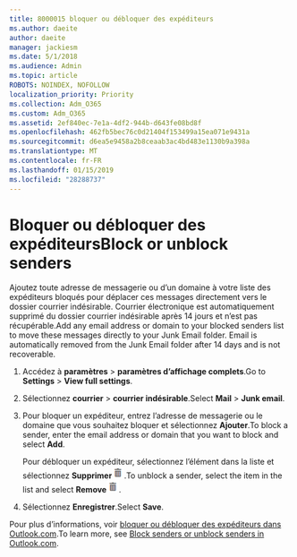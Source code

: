 ```yaml
---
title: 8000015 bloquer ou débloquer des expéditeurs
ms.author: daeite
author: daeite
manager: jackiesm
ms.date: 5/1/2018
ms.audience: Admin
ms.topic: article
ROBOTS: NOINDEX, NOFOLLOW
localization_priority: Priority
ms.collection: Adm_O365
ms.custom: Adm_O365
ms.assetid: 2ef840ec-7e1a-4df2-944b-d643fe08bd8f
ms.openlocfilehash: 462fb5bec76c0d21404f153499a15ea071e9431a
ms.sourcegitcommit: d6ea5e9458a2b8ceaab3ac4bd483e1130b9a398a
ms.translationtype: MT
ms.contentlocale: fr-FR
ms.lasthandoff: 01/15/2019
ms.locfileid: "28288737"
---
```

# <a name="block-or-unblock-senders"></a><span data-ttu-id="76b45-102">Bloquer ou débloquer des expéditeurs</span><span class="sxs-lookup"><span data-stu-id="76b45-102">Block or unblock senders</span></span>

<span data-ttu-id="76b45-p101">Ajoutez toute adresse de messagerie ou d’un domaine à votre liste des expéditeurs bloqués pour déplacer ces messages directement vers le dossier courrier indésirable. Courrier électronique est automatiquement supprimé du dossier courrier indésirable après 14 jours et n’est pas récupérable.</span><span class="sxs-lookup"><span data-stu-id="76b45-p101">Add any email address or domain to your blocked senders list to move these messages directly to your Junk Email folder. Email is automatically removed from the Junk Email folder after 14 days and is not recoverable.</span></span>
  
1. <span data-ttu-id="76b45-105">Accédez à **paramètres** \> **paramètres d’affichage complets**.</span><span class="sxs-lookup"><span data-stu-id="76b45-105">Go to **Settings** \> **View full settings**.</span></span> 
    
2. <span data-ttu-id="76b45-106">Sélectionnez **courrier** \> **courrier indésirable**.</span><span class="sxs-lookup"><span data-stu-id="76b45-106">Select **Mail** \> **Junk email**.</span></span> 
    
3. <span data-ttu-id="76b45-107">Pour bloquer un expéditeur, entrez l’adresse de messagerie ou le domaine que vous souhaitez bloquer et sélectionnez **Ajouter**.</span><span class="sxs-lookup"><span data-stu-id="76b45-107">To block a sender, enter the email address or domain that you want to block and select **Add**.</span></span> 
    
    <span data-ttu-id="76b45-108">Pour débloquer un expéditeur, sélectionnez l’élément dans la liste et sélectionnez **Supprimer**![supprimer](media/deb47846-8483-4f9d-813a-fc8fe288b583.png).</span><span class="sxs-lookup"><span data-stu-id="76b45-108">To unblock a sender, select the item in the list and select **Remove**![Delete](media/deb47846-8483-4f9d-813a-fc8fe288b583.png).</span></span>
    
4. <span data-ttu-id="76b45-109">Sélectionnez **Enregistrer**.</span><span class="sxs-lookup"><span data-stu-id="76b45-109">Select **Save**.</span></span> 
    
<span data-ttu-id="76b45-110">Pour plus d’informations, voir [bloquer ou débloquer des expéditeurs dans Outlook.com](https://go.microsoft.com/fwlink/p/?linkid=873133).</span><span class="sxs-lookup"><span data-stu-id="76b45-110">To learn more, see [Block senders or unblock senders in Outlook.com](https://go.microsoft.com/fwlink/p/?linkid=873133).</span></span>
  

